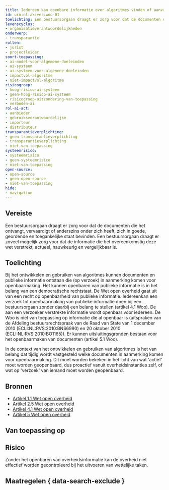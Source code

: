 ```yaml
---
title: Iedereen kan openbare informatie over algoritmes vinden of aanvragen
id: urn:nl:ak:ver:woo-01
toelichting: Een bestuursorgaan draagt er zorg voor dat de documenten die het ontvangt, vervaardigt of anderszins onder zich heeft, zich in goede, geordende en toegankelijke staat bevinden. Een bestuursorgaan draagt er zoveel mogelijk zorg voor dat de informatie die het overeenkomstig deze wet verstrekt, actueel, nauwkeurig en vergelijkbaar is.
levenscyclus:
- organisatieverantwoordelijkheden
onderwerp:
- transparantie
rollen:
- jurist
- projectleider
soort-toepassing:
- ai-model-voor-algemene-doeleinden
- ai-systeem
- ai-systeem-voor-algemene-doeleinden
- impactvol-algoritme
- niet-impactvol-algoritme
risicogroep: 
- hoog-risico-ai-systeem
- geen-hoog-risico-ai-systeem
- risicogroep-uitzondering-van-toepassing
- verboden-ai
rol-ai-act:
- aanbieder
- gebruiksverantwoordelijke
- importeur
- distributeur
transparantieverplichting: 
- geen-transparantieverplichting
- transparantieverplichting 
- niet-van-toepassing
systeemrisico:
- systeemrisico
- geen-systeemrisico
- niet-van-toepassing
open-source: 
- open-source
- geen-open-source
- niet-van-toepassing
hide:
- navigation
---
```


<!-- tags -->
## Vereiste

Een bestuursorgaan draagt er zorg voor dat de documenten die het ontvangt, vervaardigt of anderszins onder zich heeft, zich in goede, geordende en toegankelijke staat bevinden.
Een bestuursorgaan draagt er zoveel mogelijk zorg voor dat de informatie die het overeenkomstig deze wet verstrekt, actueel, nauwkeurig en vergelijkbaar is.

## Toelichting

Bij het ontwikkelen en gebruiken van algoritmes kunnen documenten en publieke informatie ontstaan die (op verzoek) in aanmerking komen voor openbaarmaking.
Het kunnen openbaren van publieke informatie is in het belang van een democratische rechtstaat.
De Wet open overheid gaat uit van een recht op openbaarheid van publieke informatie.
Iedereenkan een verzoek tot openbaarmaking van publieke informatie doen bij een bestuursorgaan zonder daarbij een belang te stellen (artikel 4.1 Woo).
De aan een verzoeker verstrekte informatie wordt openbaar voor iedereen.
De Woo is niet van toepassing op informatie die al openbaar is (uitspraken van de Afdeling bestuursrechtspraak van de Raad van State van 1 december 2010 (ECLI:NL:RVS:2010:BNS6990) en 20 oktober 2010 (ECLI:NL:RVS:2010:BO1165)).
Er kunnen uitsluitingsgronden bestaan voor het openbaarmaken van documenten (artikel 5.1 Woo).

In de context van het ontwikkelen en gebruiken van algoritmes is het van belang dat tijdig wordt vastgesteld welke documenten in aanmerking komen voor openbaarmaking.
Dit moet worden bekeken in het licht van wat 'actief' moet worden geopenbaard, dus proactief vanuit overheidsinstanties zelf, of wat op 'verzoek' van iemand moet worden geopenbaard.

## Bronnen

- [Artikel 1.1 Wet open overheid](https://wetten.overheid.nl/jci1.3:c:BWBR0045754&hoofdstuk=I&artikel=1.1&z=2024-08-01&g=2024-08-01)
- [Artikel 2.5 Wet open overheid](https://wetten.overheid.nl/jci1.3:c:BWBR0045754&hoofdstuk=2&artikel=2.5&z=2024-08-01&g=2024-08-01)
- [Artikel 4.1 Wet open overheid](https://wetten.overheid.nl/jci1.3:c:BWBR0045754&hoofdstuk=4&artikel=4.1&z=2024-08-01&g=2024-08-01)
- [Artikel 5 Wet open overheid](https://wetten.overheid.nl/jci1.3:c:BWBR0045754&hoofdstuk=4&artikel=4.1&z=2024-08-01&g=2024-08-01)

## Van toepassing op 
<!-- tags-ai-act -->


## Risico

Zonder het openbaren van overheidsinformatie kan de overheid niet effectief worden gecontroleerd bij het uitvoeren van wettelijke taken.


## Maatregelen { data-search-exclude }

<!-- list_maatregelen vereiste/woo-01-recht-op-toegang-tot-publieke-informatie -->
